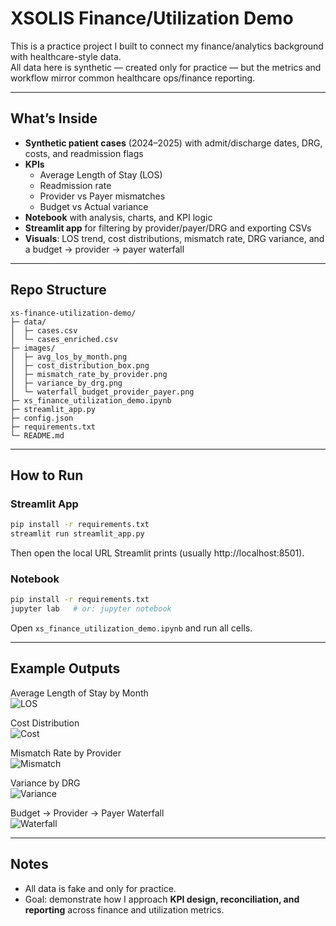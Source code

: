# XSOLIS Finance/Utilization Demo

This is a practice project I built to connect my finance/analytics background with healthcare-style data.  
All data here is synthetic — created only for practice — but the metrics and workflow mirror common healthcare ops/finance reporting.

---

## What’s Inside
- **Synthetic patient cases** (2024–2025) with admit/discharge dates, DRG, costs, and readmission flags  
- **KPIs**  
  - Average Length of Stay (LOS)  
  - Readmission rate  
  - Provider vs Payer mismatches  
  - Budget vs Actual variance  
- **Notebook** with analysis, charts, and KPI logic  
- **Streamlit app** for filtering by provider/payer/DRG and exporting CSVs  
- **Visuals**: LOS trend, cost distributions, mismatch rate, DRG variance, and a budget → provider → payer waterfall

---

## Repo Structure
```
xs-finance-utilization-demo/
├─ data/
│  ├─ cases.csv
│  └─ cases_enriched.csv
├─ images/
│  ├─ avg_los_by_month.png
│  ├─ cost_distribution_box.png
│  ├─ mismatch_rate_by_provider.png
│  ├─ variance_by_drg.png
│  └─ waterfall_budget_provider_payer.png
├─ xs_finance_utilization_demo.ipynb
├─ streamlit_app.py
├─ config.json
├─ requirements.txt
└─ README.md
```

---

## How to Run

### Streamlit App
```bash
pip install -r requirements.txt
streamlit run streamlit_app.py
```
Then open the local URL Streamlit prints (usually http://localhost:8501).

### Notebook
```bash
pip install -r requirements.txt
jupyter lab   # or: jupyter notebook
```
Open `xs_finance_utilization_demo.ipynb` and run all cells.

---

## Example Outputs

Average Length of Stay by Month  
![LOS](images/avg_los_by_month.png)

Cost Distribution  
![Cost](images/cost_distribution_box.png)

Mismatch Rate by Provider  
![Mismatch](images/mismatch_rate_by_provider.png)

Variance by DRG  
![Variance](images/variance_by_drg.png)

Budget → Provider → Payer Waterfall  
![Waterfall](images/waterfall_budget_provider_payer.png)

---

## Notes
- All data is fake and only for practice.  
- Goal: demonstrate how I approach **KPI design, reconciliation, and reporting** across finance and utilization metrics.  
